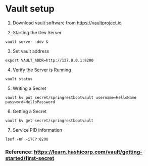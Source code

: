 # Vault setup

1. Download vault software from https://vaultproject.io

2. Starting the Dev Server
`````
vault server -dev &
`````

3. Set vault address
`````
export VAULT_ADDR=http://127.0.0.1:8200
`````

4. Verify the Server is Running
`````
vault status
`````

5. Writing a Secret
`````
vault kv put secret/springrestbootvault username=HelloName password=HelloPassword
`````

6. Getting a Secret
`````
vault kv get secret/springrestbootvault
`````


7. Service PID information
`````
lsof -nP -iTCP:8200
`````





### Reference: https://learn.hashicorp.com/vault/getting-started/first-secret

